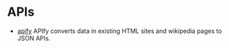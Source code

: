# APIs #

- [apify](http://apify.heroku.com/resources) APIfy converts data in existing HTML sites and wikipedia pages to JSON APIs.